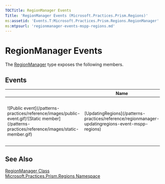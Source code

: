 ```yaml
---
TOCTitle: RegionManager Events
Title: 'RegionManager Events (Microsoft.Practices.Prism.Regions)'
ms:assetid: 'Events.T:Microsoft.Practices.Prism.Regions.RegionManager'
ms:mtpsurl: 'regionmanager-events-mspp-regions.md'
---
```


# RegionManager Events

The [RegionManager](/patterns-practices/reference/regionmanager-updatingregions-event-mspp-regions) type exposes the following members.

## Events

<table>
<thead>
<tr class="header">
<th> </th>
<th>Name</th>
<th>Description</th>
</tr>
</thead>
<tbody>
<tr class="odd">
<td>![Public event](/patterns-practices/reference/images/public-event.gif)![Static member](/patterns-practices/reference/images/static-member.gif)</td>
<td>[UpdatingRegions](/patterns-practices/reference/regionmanager-updatingregions-event-mspp-regions)</td>
<td><div class="summary">
Notification used by attached behaviors to update the region managers appropriatelly if needed to.
</div></td>
</tr>
</tbody>
</table>

## See Also

[RegionManager Class](/patterns-practices/reference/regionmanager-updatingregions-event-mspp-regions)<br/>
[Microsoft.Practices.Prism.Regions Namespace](/patterns-practices/reference/mspp-regions-namespace)<br/>